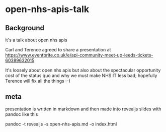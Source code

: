 # open-nhs-apis-talk

## Background 

it's a talk about open nhs apis 

Carl and Terence agreed to share a presentation at https://www.eventbrite.co.uk/e/api-community-meet-up-leeds-tickets-60389632015

It's loosely about open nhs apis but also about the spectacular opportunity cost of the status quo and why we must make NHS IT less bad; hopefully Terence will fix all the things :-)

## meta

presentation is written in markdown and then made into revealjs slides with pandoc like this

pandoc -t revealjs -s open-nhs-apis.md -o index.html 

